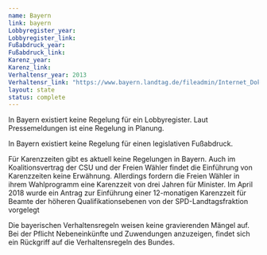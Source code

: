```yaml
---
name: Bayern
link: bayern
Lobbyregister_year:
Lobbyregister_link: 
Fußabdruck_year:
Fußabdruck_link: 
Karenz_year: 
Karenz_link: 
Verhaltensr_year: 2013
Verhaltensr_link: "https://www.bayern.landtag.de/fileadmin/Internet_Dokumente/Sonstiges_A/AI/Verhaltensregeln.pdf"
layout: state
status: complete
---
```


In Bayern existiert keine Regelung für ein Lobbyregister. Laut Pressemeldungen ist eine Regelung in Planung.

In Bayern existiert keine Regelung für einen legislativen Fußabdruck.

Für Karenzzeiten gibt es aktuell keine Regelungen in Bayern. Auch im Koalitionsvertrag der CSU und der Freien Wähler findet die Einführung von Karenzzeiten keine Erwähnung. Allerdings fordern die Freien Wähler in ihrem Wahlprogramm eine Karenzzeit von drei Jahren für Minister. Im April 2018 wurde ein Antrag zur Einführung einer 12-monatigen Karenzzeit für Beamte der höheren Qualifikationsebenen von der SPD-Landtagsfraktion vorgelegt 

Die bayerischen Verhaltensregeln weisen keine gravierenden Mängel auf. Bei der Pflicht Nebeneinkünfte und Zuwendungen anzuzeigen, findet sich ein Rückgriff auf die Verhaltensregeln des Bundes.

